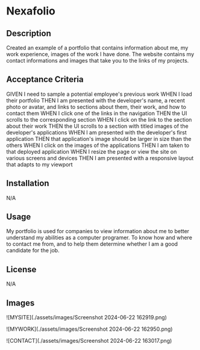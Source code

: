 # Nexafolio

## Description
Created an example of a portfolio that contains information about me, my work experience, images of the work I have done. The website contains my contact informations and images that take you to the links of my projects.
## Acceptance Criteria
GIVEN I need to sample a potential employee's previous work
WHEN I load their portfolio
THEN I am presented with the developer's name, a recent photo or avatar, and links to sections about them, their work, and how to contact them
WHEN I click one of the links in the navigation
THEN the UI scrolls to the corresponding section
WHEN I click on the link to the section about their work
THEN the UI scrolls to a section with titled images of the developer's applications
WHEN I am presented with the developer's first application
THEN that application's image should be larger in size than the others
WHEN I click on the images of the applications
THEN I am taken to that deployed application
WHEN I resize the page or view the site on various screens and devices
THEN I am presented with a responsive layout that adapts to my viewport
## Installation
N/A
## Usage
My portfolio is used for companies to view information about me to better understand my abilities as a computer programer. To know how and where to contact me from, and to help them determine whether I am a good candidate for the job.
## License
N/A

## Images
![MYSITE](./assets/images/Screenshot 2024-06-22 162919.png)

![MYWORK](./assets/images/Screenshot 2024-06-22 162950.png)

![CONTACT](./assets/images/Screenshot 2024-06-22 163017.png)